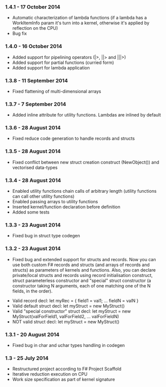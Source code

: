 ### 1.4.1 - 17 October 2014
* Automatic characterization of lambda functions (if a lambda has a WorkItemInfo param it's turn into a kernel, otherwise it's applied by reflection on the CPU)
* Bug fix

### 1.4.0 - 16 October 2014
* Added support for pipelining operators (|>, ||> and |||>)
* Added support for partial functions (curried form)
* Added support for lambda application

### 1.3.8 - 11 September 2014
* Fixed flattening of multi-dimensional arrays

### 1.3.7 - 7 September 2014
* Added inline attribute for utility functions. Lambdas are inlined by default

### 1.3.6 - 28 August 2014
* Fixed reduce code generation to handle records and structs

### 1.3.5 - 28 August 2014
* Fixed conflict between new struct creation construct (NewObject()) and vectorised data-types

### 1.3.4 - 28 August 2014
* Enabled utility functions chain calls of arbitrary length (utility functions can call other utility functions)
* Enabled passing arrays to utility functions
* Inserted kernel/function declaration before definition
* Added some tests

### 1.3.3 - 23 August 2014
* Fixed bug in struct type codegen

### 1.3.2 - 23 August 2014
* Fixed bug and extended support for structs and records. Now you can use both custom F# records and structs (and arrays of records and structs) as parameters of kernels and functions. Also, you can declare private/local structs and records using record initialisation construct, struct parameterless constructor and "special" struct constructor (a constructor taking N arguments, each of one matching one of the N fields, in the order).
- Valid record decl: let myRec = { field1 = val1; ... fieldN = valN }
- Valid default struct decl: let myStruct = new MyStruct()
- Valid "special constructor" struct decl: let myStruct = new MyStruct(valForField1, valForField2, ... valForFieldN)
- NOT valid struct decl: let myStruct = new MyStruct(<Args where the i-TH is not a value assigned to the i-TH field>)

### 1.3.1 - 20 August 2014
* Fixed bug in char and uchar types handling in codegen

### 1.3 - 25 July 2014
* Restructured project according to F# Project Scaffold
* Iterative reduction execution on CPU
* Work size specification as part of kernel signature
